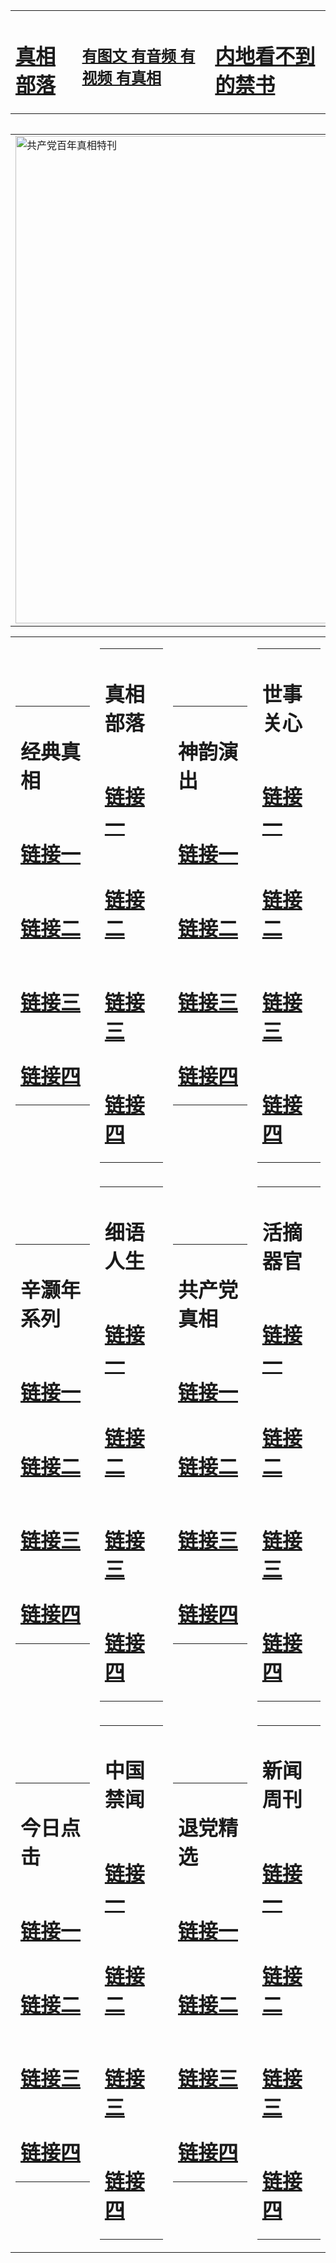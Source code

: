 <table><tr><td><H1><a href="http://t.cn/RXHe7bU">真相部落</a></H1></td><td><H2><a href="http://t.cn/RXHe7ue">有图文 有音频 有视频 有真相</a></H2><td><H1><a href="http://t.cn/RXHez3x"> 内地看不到的禁书</a></H1></td></table><table><table><tr><td><a href="http://t.cn/RXHgsDA"><img src="http://2428.56.abigcompany.com/zx/bngcd/gcdbnzx.jpg" width="780"  border="0" alt="共产党百年真相特刊"></a></td></tr></table><table><tr><td><table><tr><td ><h1>经典真相</h1></td></tr><tr><td><h1>  <a href="http://t.cn/RXHe7yN" target=_blank>链接一</a>  </h1></td></tr><tr><td><h1>  <a href="http://t.cn/RXHe7qM" target=_blank>链接二</a>  </h1></td></tr><tr><td><h1>  <a href="http://po.st/EUmv9M" target=_blank>链接三</a>  </h1></td></tr><tr><td><h1>  <a href="http://t.cn/RXHe7XK" target=_blank>链接四</a>  </h1></td></tr></table></td><td><table><tr><td ><h1>真相部落</h1></td></tr><tr><td><h1>  <a href="http://t.cn/RXHe7pe" target=_blank>链接一</a>  </h1></td></tr><tr><td><h1>  <a href="http://t.cn/RXHgkQK" target=_blank>链接二</a>  </h1></td></tr><tr><td><h1>  <a href="http://po.st/RyaOvL" target=_blank>链接三</a>  </h1></td></tr><tr><td><h1>  <a href="http://t.cn/RXHe7ue" target=_blank>链接四</a>  </h1></td></tr></table></td><td><table><tr><td ><h1>神韵演出</h1></td></tr><tr><td><h1>  <a href="http://t.cn/RXHgF67" target=_blank>链接一</a>  </h1></td></tr><tr><td><h1>  <a href="http://t.cn/RXHezPg" target=_blank>链接二</a>  </h1></td></tr><tr><td><h1>  <a href="http://po.st/CvTF2d" target=_blank>链接三</a>  </h1></td></tr><tr><td><h1>  <a href="http://po.st/q27bIA" target=_blank>链接四</a>  </h1></td></tr></table></td><td><table><tr><td ><h1>世事关心</h1></td></tr><tr><td><h1>  <a href="http://t.cn/RXHezJ1" target=_blank>链接一</a>  </h1></td></tr><tr><td><h1>  <a href="http://t.cn/RXHezX5" target=_blank>链接二</a>  </h1></td></tr><tr><td><h1>  <a href="http://po.st/nUjygn" target=_blank>链接三</a>  </h1></td></tr><tr><td><h1>  <a href="http://po.st/fWJo3V" target=_blank>链接四</a>  </h1></td></tr></table></td></tr><tr><td><table><tr><td ><h1>辛灏年系列</h1></td></tr><tr><td><h1>  <a href="http://t.cn/RXHezns" target=_blank>链接一</a>  </h1></td></tr><tr><td><h1>  <a href="http://t.cn/RXHezrt" target=_blank>链接二</a>  </h1></td></tr><tr><td><h1>  <a href="http://t.cn/RXHgsLU" target=_blank>链接三</a>  </h1></td></tr><tr><td><h1>  <a href="http://po.st/w31Pu9" target=_blank>链接四</a>  </h1></td></tr></table></td><td><table><tr><td ><h1>细语人生</h1></td></tr><tr><td><h1>  <a href="http://t.cn/RXHeZ4f" target=_blank>链接一</a>  </h1></td></tr><tr><td><h1>  <a href="http://t.cn/RXHeZqy" target=_blank>链接二</a>  </h1></td></tr><tr><td><h1>  <a href="http://t.cn/RXHeZtK" target=_blank>链接三</a>  </h1></td></tr><tr><td><h1>  <a href="http://po.st/ZFBPCb" target=_blank>链接四</a>  </h1></td></tr></table></td><td><table><tr><td ><h1>共产党真相</h1></td></tr><tr><td><h1>  <a href="http://t.cn/RXHgsDA" target=_blank>链接一</a>  </h1></td></tr><tr><td><h1>  <a href="http://t.cn/RXHeZEr" target=_blank>链接二</a>  </h1></td></tr><tr><td><h1>  <a href="http://po.st/96Tq9f" target=_blank>链接三</a>  </h1></td></tr><tr><td><h1>  <a href="http://po.st/MKV61O" target=_blank>链接四</a>  </h1></td></tr></table></td><td><table><tr><td ><h1>活摘器官</h1></td></tr><tr><td><h1>  <a href="http://t.cn/RXHewAc" target=_blank>链接一</a>  </h1></td></tr><tr><td><h1>  <a href="http://t.cn/RXHewyP" target=_blank>链接二</a>  </h1></td></tr><tr><td><h1>  <a href="http://po.st/2IIIZA" target=_blank>链接三</a>  </h1></td></tr><tr><td><h1>  <a href="http://po.st/wSZuvD" target=_blank>链接四</a>  </h1></td></tr></table></td></tr><tr><td><table><tr><td ><h1>今日点击</h1></td></tr><tr><td><h1>  <a href="http://t.cn/RXHewK7" target=_blank>链接一</a>  </h1></td></tr><tr><td><h1>  <a href="http://t.cn/RXHewCr" target=_blank>链接二</a>  </h1></td></tr><tr><td><h1>  <a href="http://t.cn/RXHew0t" target=_blank>链接三</a>  </h1></td></tr><tr><td><h1>  <a href="http://po.st/096q2l" target=_blank>链接四</a>  </h1></td></tr></table></td><td><table><tr><td ><h1>中国禁闻</h1></td></tr><tr><td><h1>  <a href="http://t.cn/RXHewBA" target=_blank>链接一</a>  </h1></td></tr><tr><td><h1>  <a href="http://t.cn/RXHewdC" target=_blank>链接二</a>  </h1></td></tr><tr><td><h1>  <a href="http://t.cn/RXHewDs" target=_blank>链接三</a>  </h1></td></tr><tr><td><h1>  <a href="http://po.st/o3g1xD" target=_blank>链接四</a>  </h1></td></tr></table></td><td><table><tr><td ><h1>退党精选</h1></td></tr><tr><td><h1>  <a href="http://t.cn/RXHeAb0" target=_blank>链接一</a>  </h1></td></tr><tr><td><h1>  <a href="http://t.cn/RXHeAqF" target=_blank>链接二</a>  </h1></td></tr><tr><td><h1>  <a href="http://t.cn/RXHeAcT" target=_blank>链接三</a>  </h1></td></tr><tr><td><h1>  <a href="http://po.st/2Uems1" target=_blank>链接四</a>  </h1></td></tr></table></td><td><table><tr><td ><h1>新闻周刊</h1></td></tr><tr><td><h1>  <a href="http://t.cn/RXHeA0S" target=_blank>链接一</a>  </h1></td></tr><tr><td><h1>  <a href="http://t.cn/RXHehST" target=_blank>链接二</a>  </h1></td></tr><tr><td><h1>  <a href="http://t.cn/RXHeAjQ" target=_blank>链接三</a>  </h1></td></tr><tr><td><h1>  <a href="http://po.st/XcVhjp" target=_blank>链接四</a>  </h1></td></tr></table></td></tr></table>

